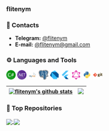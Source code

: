 ### flitenym
 
### 💬 Contacts

+ **Telegram:** [@flitenym](https://t.me/flitenym)
+ **E-mail:** [@flitenym@gmail.com](mailto:flitenym@gmail.com)

### ⚙️ Languages and Tools
 
<code><img height="25" src="https://raw.githubusercontent.com/github/explore/80688e429a7d4ef2fca1e82350fe8e3517d3494d/topics/csharp/csharp.png"></code>
<code><img height="25" src="https://raw.githubusercontent.com/github/explore/80688e429a7d4ef2fca1e82350fe8e3517d3494d/topics/dotnet/dotnet.png"></code>
<code><img height="25" src="https://raw.githubusercontent.com/github/explore/80688e429a7d4ef2fca1e82350fe8e3517d3494d/topics/mysql/mysql.png"></code>
<code><img height="25" src="https://raw.githubusercontent.com/github/explore/80688e429a7d4ef2fca1e82350fe8e3517d3494d/topics/postgresql/postgresql.png"></code>
<code><img height="25" src="https://raw.githubusercontent.com/github/explore/80688e429a7d4ef2fca1e82350fe8e3517d3494d/topics/dart/dart.png"></code>
<code><img height="25" src="https://raw.githubusercontent.com/github/explore/80688e429a7d4ef2fca1e82350fe8e3517d3494d/topics/flutter/flutter.png"></code>
<code><img height="25" src="https://raw.githubusercontent.com/github/explore/5c058a388828bb5fde0bcafd4bc867b5bb3f26f3/topics/graphql/graphql.png"></code>
<code><img height="25" src="https://raw.githubusercontent.com/github/explore/80688e429a7d4ef2fca1e82350fe8e3517d3494d/topics/python/python.png"></code>
<code><img height="25" src="https://raw.githubusercontent.com/github/explore/80688e429a7d4ef2fca1e82350fe8e3517d3494d/topics/git/git.png"></code>
  
| <a href="https://github.com/flitenym/github-readme-stats"><img align="center" src="https://github-readme-stats.vercel.app/api?username=flitenym&show_icons=true&include_all_commits=true&theme=buefy&hide_border=true" alt="flitenym's github stats" /></a> | <a href="https://github.com/flitenym/github-readme-stats"><img align="center" src="https://github-readme-stats.vercel.app/api/top-langs/?username=flitenym&layout=compact&theme=buefy&hide_border=true" /></a> |
| ------------- | ------------- |

### 📝 Top Repositories

<a href="https://github.com/flitenym/foundation">
  <img align="center" src="https://github-readme-stats.vercel.app/api/pin/?username=flitenym&repo=foundation&theme=buefy" />
</a>

<a href="https://github.com/flitenym/Wishs">
  <img align="center" src="https://github-readme-stats.vercel.app/api/pin/?username=flitenym&repo=Wishs&theme=buefy" />
</a>
